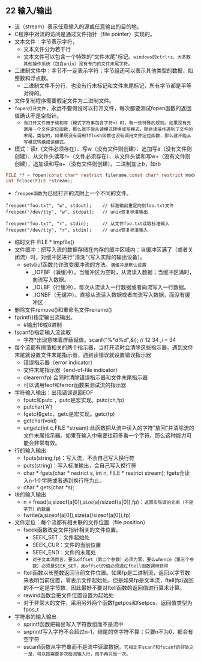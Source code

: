 ## 22 输入/输出
- 流（stream）表示任意输入的源或任意输出的目的地。
- C程序中对流的访问是通过文件指针（file pointer）实现的。
- 文本文件：字节表示字符，
  - 文本文件分为若干行
  - 文本文件可以包含一个特殊的"文件末尾"标记。`windows的ctrl+z，大多数其他操作系统（包含unix）没有专门的文件末尾字符。`
- 二进制文件中：字节不一定表示字符；字节组还可以表示其他类型的数据，如整数和浮点数。
  - 二进制文件不分行，也没有行末标记和文件末尾标记，所有字节都是平等对待的。
- 文件复制程序需要假定文件为二进制文件。
- `fopen打开文件`，永远不要假设可以打开文件，每次都要测试fopen函数的返回值确认不是空指针。
    - `当打开文件用于读和写（模式字符串包含字符+）时，有一些特殊的规则。如果没有先调用一个文件定位函数，那么就不能从读模式转换成写模式，除非读操作遇到了文件的末尾。类似的，如果既没有调用fflush函数也没有调用文件定位函数，那么就不能从写模式转换成读模式。`
- 模式：读r（文件必须存在）、写w（没有文件则创建）、追加写a（没有文件则创建）、从文件头读写r+（文件必须存在）、从文件头读和写w+（没有文件则创建），追加读和写a+（没有文件则创建）。二进制加上b，如rb
```c
FILE *f = fopen(const char* restrict filename,const char* restrict mode); 
int fclose(FILE *stream);
```
- `freopen函数`为已经打开的流附上一个不同的文件。
```
freopen("foo.txt", "w", stdout);    // 标准输出重定向到foo.txt文件
freopen("/dev/tty", "w", stdout);   // unix恢复标准输出

freopen("foo.txt", "r", stdin);     // 从文件foo.txt读取标准输入 
freopen("/dev/tty", "r", stdin);    // unix恢复标准输入
```
- 临时文件 FILE * tmpfile()
- 文件缓冲：把写入流的数据存储在内存的缓冲区域内：当缓冲区满了（或者关闭流）时，对缓冲区进行”清洗“（写入实际的输出设备）。
    - setvbuf函数允许改变缓冲流的方法。`满缓冲是默认设置`
        - _IOFBF（满缓冲）。当缓冲区为空时，从流读入数据；当缓冲区满时，向流写入数据。
        - _IOLBF（行缓冲）。每次从流读入一行数据或者向流写入一行数据。
        - _IONBF（无缓冲）。直接从流读入数据或者向流写入数据，而没有缓冲区
- 删除文件remove()和重命名文件rename()
- fprintf()指定输出流输出。
    - #输出16或8进制
- fscanf()指定输入流读取
    - 字符*出现意味着屏蔽赋值。scanf("%*d%d",&i); // 12 34 ,i = 34
- 每个流都有阈值相关的两个指示器，当打开流时会清除这些指示器。遇到文件末尾就设置文件末尾指示器，遇到读错误就设置错误指示器
    - 错误指示器（error indicator）
    - 文件末尾指示器（end-of-file indicator）
    - clearerr(fp) 会同时清除错误指示器和文件末尾指示器
    - 可以调用feof和ferror函数来测试流的指示器
- 字符输入输出：出现错误返回EOF
    - fputc和putc ，putc是宏实现。putc(ch,fp)
    - putchar('A')
    - fgetc和getc，getc是宏实现。getc(fp)
    - getchar(void)
    - ungetc(int c,FILE *stream):此函数把从流中读入的字符”放回“并清除流的文件末尾指示器。如果在输入中需要往前多看一个字符，那么这种能力可能会非常有效。
- 行的输入输出
    - fputs(string,fp)：写入流，不会自己写入换行符
    - puts(string)：写入标准输出，会自己写入换行符
    - char * fgets(char * restrict s, int n, FILE * restrict stream); fgets会读入n-1个字符或者遇到换行符为止。
    - char * gets(char *s);
- 块的输入输出
    - n = fread(a,sizeof(a[0]),size(a)/sizeof(a[0]),fp)：`返回实际读的元素（不是字节）的数量`
    - fwrite(a,sizeof(a[0]),size(a)/sizeof(a[0]),fp)
- 文件定位：每个流都有相关联的文件位置（file position）
    - fseek函数改变文件指针相关的文件位置。
        - SEEK_SET：文件起始处
        - SEEK_CUR：文件的当前位置
        - SEEK_END：文件的末尾处
        - `对于文本流而言，要么offset（第二个参数）必须为零，要么whence（第三个参数）必须是SEEK_SET，且offset的值必须通过ftell函数调用获得`
    - ftell函数以长整数返回当前文件位置。如果fp是二进制流，返回以字节数来表明当前位置，零表示文件起始处。但是如果fp是文本流，ftell(fp)返回的不一定是字节数，因此最好不要对ftell函数的返回值进行算术计算。
    - rewind函数会把文件位置设置为起始处
    - 对于非常大的文件，采用另外两个函数fgetpos和fsetpos，返回值类型为fpos_t
- 字符串的输入输出
    - sprintf函数把输出写入字符数组而不是流中
    - snprintf写入字符不会超过n-1，结尾的空字符不算；只要n不为0，都会有空字符
    - sscanf函数从字符串而不是流中读取数据。`它相比于scanf和fscanf的好处之一是，可以按需要多次检测输入行，而不再只是一次。`